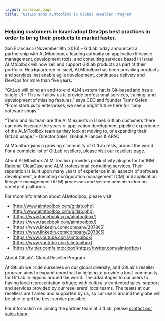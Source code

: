 ```yaml
---
layout: markdown_page
title: "GitLab adds ALMtoolbox to Global Reseller Program"
---
```


### Helping customers in Israel adopt DevOps best practices in order to bring their products to market faster.

San Francisco (November 9th, 2016) – GitLab today announced a partnership with ALMtoolbox, a leading authority on application lifecycle management, development tools, and consulting services based in Israel. ALMtoolbox will now sell and support GitLab products as part of their portfolio. Headquartered in Israel, ALMtoolbox has been providing products and services that enable agile development, continuous delivery and DevOps for more than five years. 

“GitLab will bring an end-to-end ALM system that is Git-based and has a single UI - This will allow us to provide professional services, training, and development of missing features,” says CEO and founder Tamir Gefen. “From startups to enterprises, we see a bright future here for many software shops.”

“Tamir and his team are the ALM experts in Israel. GitLab customers there can now leverage the years of application development pipeline experience of the ALMToolbox team as they look at moving to, or expanding their GitLab usage.” - Director Sales, Global Alliances & APAC

ALMtoolbox joins a growing community of GitLab resls, around the world. For a complete list of GitLab resellers, please [visit our resellers page](https://about.gitlab.com/resellers/).

About ALMtoolbox
ALM Toolbox provides productivity plugins for for IBM Rational ClearCase and ALM professional consulting services. Their reputation is built upon many years of experience in all aspects of software development, automating configuration management (CM) and application lifecycle management (ALM) processes and system administration on variety of platforms. 

For more information about ALMtoolbox, please visit:

* [http://www.almtoolbox.com/gitlab.php](http://www.almtoolbox.com/gitlab.php)
* [https://www.facebook.com/almtoolbox/](https://www.facebook.com/almtoolbox/)
* [https://www.linkedin.com/company/207805](https://www.linkedin.com/company/207805) 
* [https://www.youtube.com/almtoolbox](https://www.youtube.com/almtoolbox) 
* [https://twitter.com/almtoolbox](https://twitter.com/almtoolbox)  

About GitLab’s Global Reseller Program
 
At GitLab we pride ourselves on our global diversity, and GitLab's reseller program aims to expand upon that by helping to provide a local community for GitLab in regions around the world. The advantages to our users to having local representation is huge; with culturally contexted sales, support and services provided by our resellerers' local teams.  The teams at our resellers are trained and supported by us, so our users around the globe will be able to get the best service possible.  

For information on joining the partner team at GitLab, please [contact our sales team](Sales@GitLab.com).
